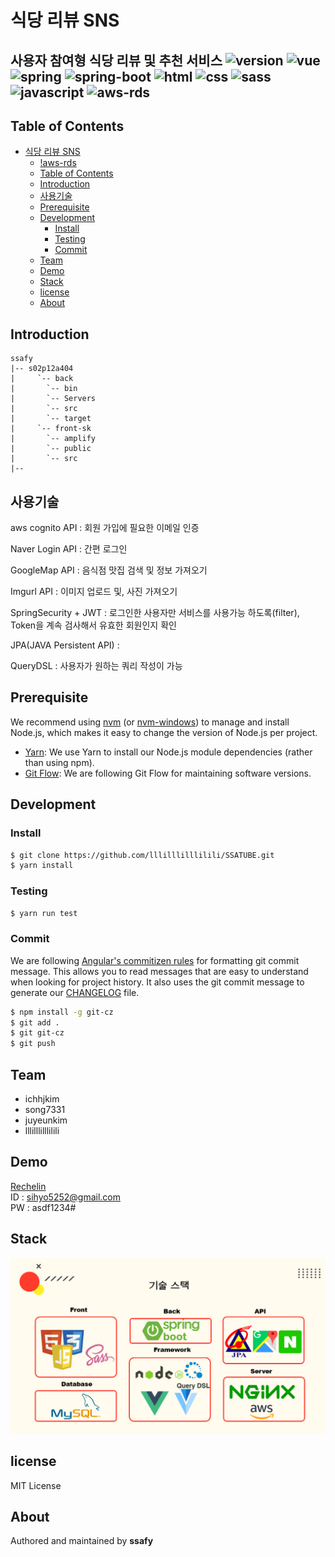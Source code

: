# 식당 리뷰 SNS
사용자 참여형 식당 리뷰 및 추천 서비스
![version](https://img.shields.io/badge/version-0.0.1-orange?)
![vue](https://img.shields.io/badge/vue-3.0.0-blue?logo=Vue.js)
![spring](https://img.shields.io/badge/spring-4.0.0-yellow?logo=spring)
![spring-boot](https://img.shields.io/badge/springboot-4.0.0-yellow?logo=spring)
![html](https://img.shields.io/badge/html-html5-red?logo=html5)
![css](https://img.shields.io/badge/css-css3-red?logo=css3)
![sass](https://img.shields.io/badge/sass-1.23.0-red?logo=sass)
![javascript](https://img.shields.io/badge/javascript-es6-yellowgreen?logo=javascript)
![aws-rds](https://img.shields.io/badge/aws%20-rds-ff69b4?logo=Amazon)
---
## Table of Contents
- [식당 리뷰 SNS](#%ec%8b%9d%eb%8b%b9-%eb%a6%ac%eb%b7%b0-sns)
  - [!aws-rds](#aws-rds)
  - [Table of Contents](#table-of-contents)
  - [Introduction](#introduction)
  - [사용기술](#사용기술)
  - [Prerequisite](#prerequisite)
  - [Development](#development)
    - [Install](#install)
    - [Testing](#testing)
    - [Commit](#commit)
  - [Team](#team)
  - [Demo](#demo)
  - [Stack](#stack)
  - [license](#license)
  - [About](#about)
## Introduction
```
ssafy
|-- s02p12a404
|     `-- back
|		`-- bin
|		`-- Servers
|		`-- src
|		`-- target
|     `-- front-sk
|		`-- amplify
|		`-- public
|		`-- src
|--
```

## 사용기술
aws cognito API : 회원 가입에 필요한 이메일 인증 

Naver Login API : 간편 로그인 

GoogleMap API : 음식점 맛집 검색 및 정보 가져오기

Imgurl API : 이미지 업로드 및, 사진 가져오기

SpringSecurity + JWT : 로그인한 사용자만 서비스를 사용가능 하도록(filter), Token을 계속 검사해서 유효한 회원인지 확인

JPA(JAVA Persistent API)  : 

QueryDSL : 사용자가 원하는 쿼리 작성이 가능


## Prerequisite
We recommend using [nvm](https://github.com/creationix/nvm) (or [nvm-windows](https://github.com/coreybutler/nvm-windows)) to manage and install Node.js, which makes it easy to change the version of Node.js per project.
- [Yarn](https://yarnpkg.com): We use Yarn to install our Node.js module dependencies (rather than using npm).
- [Git Flow](https://github.com/nvie/gitflow/wiki/Installation): We are following Git Flow for maintaining software versions.
## Development
### Install
```bash
$ git clone https://github.com/lllilllilllilili/SSATUBE.git
$ yarn install
```
### Testing
```bash
$ yarn run test
```
### Commit
We are following [Angular's commitizen rules](https://github.com/angular/angular.js/blob/master/DEVELOPERS.md#-git-commit-guidelines) for formatting git commit message. This allows you to read messages that are easy to understand when looking for project history. It also uses the git commit message to generate our [CHANGELOG](/CHANGELOG.md) file.
```bash
$ npm install -g git-cz
$ git add .
$ git git-cz
$ git push
```
## Team
- ichhjkim
- song7331
- juyeunkim
- lllilllilllilili

## Demo
[Rechelin](http://i02a404.p.ssafy.io/login)  
ID : sihyo5252@gmail.com  
PW : asdf1234#

## Stack
![stack](./img/image.png)

## license
MIT License
## About
Authored and maintained by **ssafy**